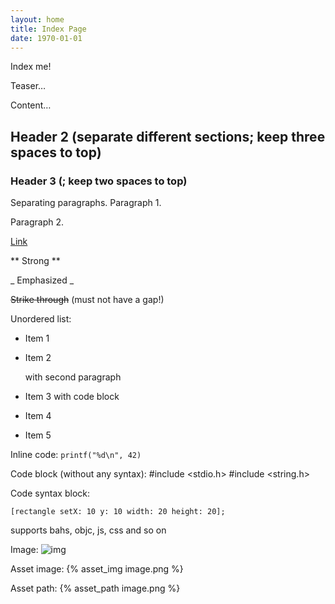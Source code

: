 ```yaml
---
layout: home
title: Index Page
date: 1970-01-01
---
```

Index me!

Teaser…

<!-- more -->

Content…



## Header 2 (separate different sections; keep three spaces to top) ##


### Header 3 (; keep two spaces to top) ###


Separating paragraphs. Paragraph 1.

Paragraph 2.


[Link](http://example.com/)


** Strong **


_ Emphasized _ 


~~Strike through~~ (must not have a gap!)


Unordered list:
* Item 1
* Item 2

    with second paragraph
* Item 3
        with code block
* Item 4
* Item 5


Inline code: `printf("%d\n", 42)`


Code block (without any syntax):
    #include <stdio.h>
    #include <string.h>


Code syntax block:
``` objc title http://kwasi-ich.de kwasi-ich
[rectangle setX: 10 y: 10 width: 20 height: 20];
```
supports bahs, objc, js, css and so on


Image: ![img](image.png)


Asset image: {% asset_img image.png %}


Asset path: {% asset_path image.png %}
